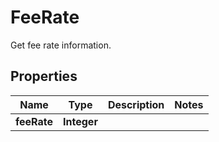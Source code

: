 

# FeeRate

Get fee rate information.

## Properties

Name | Type | Description | Notes
------------ | ------------- | ------------- | -------------
**feeRate** | **Integer** |  | 



